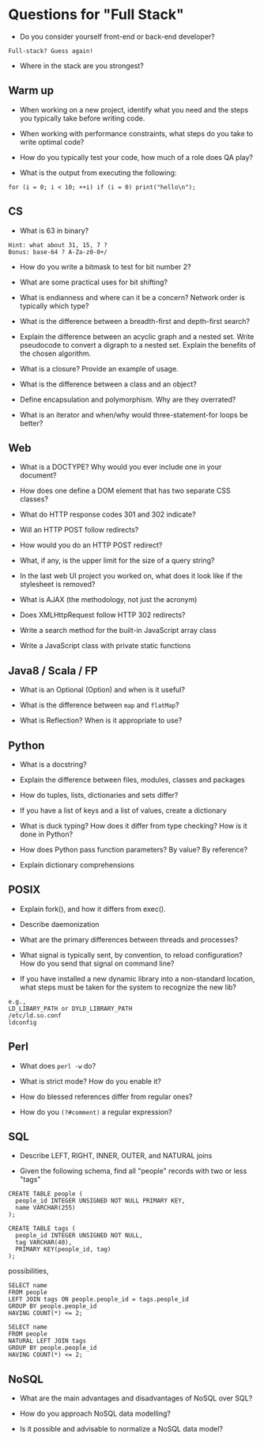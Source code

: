 # Questions for "Full Stack"

- Do you consider yourself front-end or back-end developer?
```
Full-stack? Guess again!
```
- Where in the stack are you strongest?


## Warm up

- When working on a new project, identify what you need and the steps you typically take before writing code.

- When working with performance constraints, what steps do you take to write optimal code?

- How do you typically test your code, how much of a role does QA play?

- What is the output from executing the following:
```
for (i = 0; i < 10; ++i) if (i = 0) print("hello\n");
```


## CS

- What is 63 in binary? 
```
Hint: what about 31, 15, 7 ?
Bonus: base-64 ? A-Za-z0-0+/
```

- How do you write a bitmask to test for bit number 2?

- What are some practical uses for bit shifting?

- What is endianness and where can it be a concern? Network order is typically which type?

- What is the difference between a breadth-first and depth-first search?

- Explain the difference between an acyclic graph and a nested set.  Write pseudocode to convert a digraph to a nested set.  Explain the benefits of the chosen algorithm.

- What is a closure? Provide an example of usage.

- What is the difference between a class and an object?

- Define encapsulation and polymorphism. Why are they overrated?

- What is an iterator and when/why would three-statement-for loops be better?


## Web

- What is a DOCTYPE? Why would you ever include one in your document?

- How does one define a DOM element that has two separate CSS classes?

- What do HTTP response codes 301 and 302 indicate?

- Will an HTTP POST follow redirects?

- How would you do an HTTP POST redirect?

- What, if any, is the upper limit for the size of a query string?

- In the last web UI project you worked on, what does it look like if the stylesheet is removed?

- What is AJAX (the methodology, not just the acronym)

- Does XMLHttpRequest follow HTTP 302 redirects?

- Write a search method for the built-in JavaScript array class

- Write a JavaScript class with private static functions


## Java8 / Scala / FP

- What is an Optional (Option) and when is it useful?

- What is the difference between `map` and `flatMap`?

- What is Reflection? When is it appropriate to use?


## Python

- What is a docstring?

- Explain the difference between files, modules, classes and packages

- How do tuples, lists, dictionaries and sets differ?

- If you have a list of keys and a list of values, create a dictionary

- What is duck typing?  How does it differ from type checking?  How is it done in Python?

- How does Python pass function parameters? By value? By reference?

- Explain dictionary comprehensions


## POSIX

- Explain fork(), and how it differs from exec().

- Describe daemonization

- What are the primary differences between threads and processes?

- What signal is typically sent, by convention, to reload configuration?  How do you send that signal on command line?

- If you have installed a new dynamic library into a non-standard location, what steps must be taken for the system to recognize the new lib?
```
e.g., 
LD_LIBARY_PATH or DYLD_LIBRARY_PATH
/etc/ld.so.conf
ldconfig
```


## Perl

- What does `perl -w` do?

- What is strict mode? How do you enable it?

- How do blessed references differ from regular ones?

- How do you `(?#comment)` a regular expression?


## SQL

- Describe LEFT, RIGHT, INNER, OUTER, and NATURAL joins

- Given the following schema, find all "people" records with two or less "tags"

```
CREATE TABLE people (
  people_id INTEGER UNSIGNED NOT NULL PRIMARY KEY,
  name VARCHAR(255)
);

CREATE TABLE tags (
  people_id INTEGER UNSIGNED NOT NULL,
  tag VARCHAR(40),
  PRIMARY KEY(people_id, tag)
);
```

possibilities,
```
SELECT name 
FROM people 
LEFT JOIN tags ON people.people_id = tags.people_id 
GROUP BY people.people_id 
HAVING COUNT(*) <= 2;

SELECT name 
FROM people 
NATURAL LEFT JOIN tags 
GROUP BY people.people_id 
HAVING COUNT(*) <= 2;
```


## NoSQL

- What are the main advantages and disadvantages of NoSQL over SQL?

- How do you approach NoSQL data modelling?

- Is it possible and advisable to normalize a NoSQL data model?
